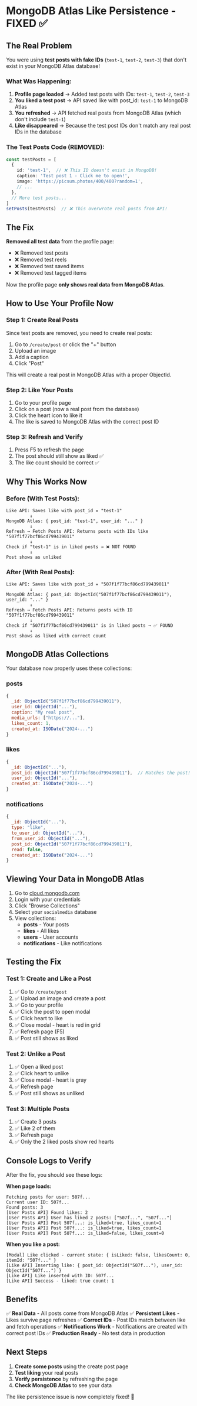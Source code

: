 # MongoDB Atlas Like Persistence - FIXED ✅

## The Real Problem

You were using **test posts with fake IDs** (`test-1`, `test-2`, `test-3`) that don't exist in your MongoDB Atlas database!

### What Was Happening:

1. **Profile page loaded** → Added test posts with IDs: `test-1`, `test-2`, `test-3`
2. **You liked a test post** → API saved like with post_id: `test-1` to MongoDB Atlas
3. **You refreshed** → API fetched real posts from MongoDB Atlas (which don't include `test-1`)
4. **Like disappeared** → Because the test post IDs don't match any real post IDs in the database

### The Test Posts Code (REMOVED):
```typescript
const testPosts = [
  {
    id: 'test-1',  // ❌ This ID doesn't exist in MongoDB!
    caption: 'Test post 1 - Click me to open!',
    image: 'https://picsum.photos/400/400?random=1',
    // ...
  },
  // More test posts...
]
setPosts(testPosts)  // ❌ This overwrote real posts from API!
```

## The Fix

**Removed all test data** from the profile page:
- ❌ Removed test posts
- ❌ Removed test reels  
- ❌ Removed test saved items
- ❌ Removed test tagged items

Now the profile page **only shows real data from MongoDB Atlas**.

## How to Use Your Profile Now

### Step 1: Create Real Posts
Since test posts are removed, you need to create real posts:

1. Go to `/create/post` or click the "+" button
2. Upload an image
3. Add a caption
4. Click "Post"

This will create a real post in MongoDB Atlas with a proper ObjectId.

### Step 2: Like Your Posts
1. Go to your profile page
2. Click on a post (now a real post from the database)
3. Click the heart icon to like it
4. The like is saved to MongoDB Atlas with the correct post ID

### Step 3: Refresh and Verify
1. Press F5 to refresh the page
2. The post should still show as liked ✅
3. The like count should be correct ✅

## Why This Works Now

### Before (With Test Posts):
```
Like API: Saves like with post_id = "test-1"
         ↓
MongoDB Atlas: { post_id: "test-1", user_id: "..." }
         ↓
Refresh → Fetch Posts API: Returns posts with IDs like "507f1f77bcf86cd799439011"
         ↓
Check if "test-1" is in liked posts → ❌ NOT FOUND
         ↓
Post shows as unliked
```

### After (With Real Posts):
```
Like API: Saves like with post_id = "507f1f77bcf86cd799439011"
         ↓
MongoDB Atlas: { post_id: ObjectId("507f1f77bcf86cd799439011"), user_id: "..." }
         ↓
Refresh → Fetch Posts API: Returns posts with ID "507f1f77bcf86cd799439011"
         ↓
Check if "507f1f77bcf86cd799439011" is in liked posts → ✅ FOUND
         ↓
Post shows as liked with correct count
```

## MongoDB Atlas Collections

Your database now properly uses these collections:

### posts
```javascript
{
  _id: ObjectId("507f1f77bcf86cd799439011"),
  user_id: ObjectId("..."),
  caption: "My real post",
  media_urls: ["https://..."],
  likes_count: 1,
  created_at: ISODate("2024-...")
}
```

### likes
```javascript
{
  _id: ObjectId("..."),
  post_id: ObjectId("507f1f77bcf86cd799439011"),  // Matches the post!
  user_id: ObjectId("..."),
  created_at: ISODate("2024-...")
}
```

### notifications
```javascript
{
  _id: ObjectId("..."),
  type: "like",
  to_user_id: ObjectId("..."),
  from_user_id: ObjectId("..."),
  post_id: ObjectId("507f1f77bcf86cd799439011"),
  read: false,
  created_at: ISODate("2024-...")
}
```

## Viewing Your Data in MongoDB Atlas

1. Go to [cloud.mongodb.com](https://cloud.mongodb.com)
2. Login with your credentials
3. Click "Browse Collections"
4. Select your `socialmedia` database
5. View collections:
   - **posts** - Your posts
   - **likes** - All likes
   - **users** - User accounts
   - **notifications** - Like notifications

## Testing the Fix

### Test 1: Create and Like a Post
1. ✅ Go to `/create/post`
2. ✅ Upload an image and create a post
3. ✅ Go to your profile
4. ✅ Click the post to open modal
5. ✅ Click heart to like
6. ✅ Close modal - heart is red in grid
7. ✅ Refresh page (F5)
8. ✅ Post still shows as liked

### Test 2: Unlike a Post
1. ✅ Open a liked post
2. ✅ Click heart to unlike
3. ✅ Close modal - heart is gray
4. ✅ Refresh page
5. ✅ Post still shows as unliked

### Test 3: Multiple Posts
1. ✅ Create 3 posts
2. ✅ Like 2 of them
3. ✅ Refresh page
4. ✅ Only the 2 liked posts show red hearts

## Console Logs to Verify

After the fix, you should see these logs:

**When page loads:**
```
Fetching posts for user: 507f...
Current user ID: 507f...
Found posts: 3
[User Posts API] Found likes: 2
[User Posts API] User has liked 2 posts: ["507f...", "507f..."]
[User Posts API] Post 507f...: is_liked=true, likes_count=1
[User Posts API] Post 507f...: is_liked=true, likes_count=1
[User Posts API] Post 507f...: is_liked=false, likes_count=0
```

**When you like a post:**
```
[Modal] Like clicked - current state: { isLiked: false, likesCount: 0, itemId: "507f..." }
[Like API] Inserting like: { post_id: ObjectId("507f..."), user_id: ObjectId("507f...") }
[Like API] Like inserted with ID: 507f...
[Like API] Success - liked: true count: 1
```

## Benefits

✅ **Real Data** - All posts come from MongoDB Atlas
✅ **Persistent Likes** - Likes survive page refreshes
✅ **Correct IDs** - Post IDs match between like and fetch operations
✅ **Notifications Work** - Notifications are created with correct post IDs
✅ **Production Ready** - No test data in production

## Next Steps

1. **Create some posts** using the create post page
2. **Test liking** your real posts
3. **Verify persistence** by refreshing the page
4. **Check MongoDB Atlas** to see your data

The like persistence issue is now completely fixed! 🎉
